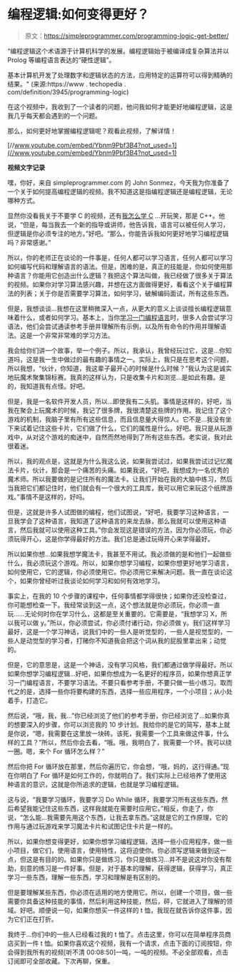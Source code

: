# 编程逻辑:如何变得更好？

> 原文：<https://simpleprogrammer.com/programming-logic-get-better/>

“编程逻辑这个术语源于计算机科学的发展。编程逻辑始于被编译成复杂算法并以 Prolog 等编程语言表达的“硬性逻辑”。

基本计算机开发了处理数字和逻辑状态的方法，应用特定的运算符可以得到精确的结果。"
(来源:https://www . techopedia . com/definition/3945/programming-logic)

在这个视频中，我收到了一个读者的问题，他问我如何才能更好地编程逻辑，这是我几乎每天都会遇到的一个问题。

那么，如何更好地掌握编程逻辑呢？观看此视频，了解详情！

[//www.youtube.com/embed/Ybnm9Pbf3B4?not_used=1](//www.youtube.com/embed/Ybnm9Pbf3B4?not_used=1)

**视频文字记录**

嘿，你好，来自 simpleprogrammer.com 的 John Sonmez，今天我为你准备了一个关于如何提高编程逻辑的视频。我不知道这是指编程逻辑还是编程逻辑，无论哪种方式。

显然你没看我关于不要学 C 的视频，还有[我怎么学 C](https://simpleprogrammer.com/learn-programming-without-tutorials/) …开玩笑，那是 C++。他说，“但是，每当我去一个新的指导或讲师，他告诉我，语言可以被任何人学习，但逻辑是你必须专注的地方。”好吧。“那么，你能告诉我如何更好地学习编程逻辑吗？非常感谢。”

所以，你的老师正在谈论的一件事是，任何人都可以学习语言，任何人都可以学习如何编写代码和理解语言的语法。但是，困难的是，真正的技能是，你如何使用那种语言？你能用它创造出什么逻辑？我把这个算法叫做，我已经做了很多关于算法的视频。如果你对学习算法感兴趣，并想在这方面做得更好，看看这个关于编程算法的列表；关于你是否需要学习算法，如何学习，破解编码面试，所有这些东西。

但是，我想谈谈…我想在这里稍微深入一点，从更大的意义上谈谈擅长编程逻辑意味着什么，或者如何学习。基本上，当你[学习一门编程语言](https://simpleprogrammer.com/programming-language-learn-first/)时，很多人会尝试学习语法，他们会尝试通读参考手册并理解所有示例，以及所有命令的作用并理解语法。这是一个非常非常难的学习方法。

我会给你们讲一个故事，举一个例子。所以，我承认，我曾经玩过它，这是…你知道吗，这是我一生中做过的最有趣的事情之一。实际上，我只是在思考这个问题，所以我想，“伙计，你知道，我这辈子最开心的时候是什么时候？”我认为这是诚实地玩魔术聚集锦标赛。我真的这样认为，只是收集卡片和浏览…是如此有趣。是的，我知道我有点怪。好吧。

但是，我是一名软件开发人员，所以…即使我有二头肌。事情是这样的，好吧，当我在聚会上玩魔术的时候，我记了很多牌，我很清楚这些牌的作用。我记住了这个游戏的机制，我脑子里有所有这些信息，而且信息量大得惊人。它不是…我没有坐下来试着记住这些卡片，它们做了什么，它们的属性是什么。好吧。我只是从玩游戏中，从对这个游戏的痴迷中，自然而然地得到了所有这些东西。老实说，我对此很着迷。

所以，我的观点是，这就是为什么我这么说，如果我尝试过，如果我尝试过记忆魔法卡片，伙计，那会是一个痛苦的头痛。如果我说，“好吧，我想成为一名优秀的魔术师。所以我要做的是记住所有的魔法卡。让我们开始在我的大脑中练习，然后当我把它们都记住时，他们就会有一个很大的工具库，我可以用它来玩这个纸牌游戏。”事情不是这样的，好吗。

但是，这就是许多人试图做的编程，他们试图说，“好吧，我要学习这种语言，一旦我学会了这种语言，我知道了这种语言的来龙去脉，那么我就可以使用这种语言，然后我就可以使用这种工具。”你会发现这是错误的方法，因为你必须玩，你必须玩得开心，这是你学得最好的方法。我们总是通过玩得开心来学得最好。

所以如果你想…如果我想学魔法卡，我甚至不用试。我必须做的是和他们一起做些什么，我必须玩这个游戏。所以，如果你想学习编程，如果你想更好地学习语言，如何使用它，它的逻辑，你必须使用它。你必须用它来解决问题。我一直在谈论这个，如果你曾经听过我谈论如何学习和如何有效地学习。

事实上，在我的 10 个步骤的课程中，任何事情都学得很快；如果你还没检查过，你可能想检查一下。我经常谈到这一点，这个想法就是你必须玩，你必须一直玩……无论何时你在学习什么，这都是至关重要的。它需要是，“我想学习 X，所以我可以做 y。”所以，你必须尝试，你必须付诸行动，你必须做 y。我们这样学习最好，这是一个学习神话，说我们中的一些人是听觉型的，一些人是视觉型的，一些人是动觉型的学习者，打赌你不知道我会把这个词从我的屁股里拿出来；动觉的。

但是，它的意思是，这是一个神话，没有学习风格，我们都通过做学得最好。所以如果你想学习编程逻辑…好吧，如果你想成为一名更好的程序员，如果你想真正学习一门编程语言，不要学习语法。不要只看参考手册，不要只做一些小练习。取而代之的是，选择一些你将要构建的东西，选择一些应用程序，一个小项目；从小处着手，打造它。

然后说，“哦，我，我…”你已经浏览了他们的参考手册，你已经浏览了…如果你真的想要深入的步骤，你可以浏览我的 10 步计划。我给你的是它的简写，基本上就是你说，“嗯，我需要在这里放一块砖。该死，我需要一个工具来做这件事，什么样的工具？”所以，然后你会去看，“哦。哦，我明白了，我需要一个环。我可以绕一圈。嗯，来个 For 循环怎么样？”

然后你把 For 循环放在那里，然后你遍历它，你会想，“哦，妈的，这行得通。”现在你明白了 For 循环是如何工作的，你就明白了。我们实际上已经培养了使用这种语言的意识，这就是你所追求的逻辑，也就是学习编程逻辑。

这与说，“我要学习循环，我要学习 Do While 循环，我要学习所有这些东西，然后希望我能记住这些东西，这样我就能在需要时应用它。”相反，你走了，你说，“怎么能…我需要先用这个东西，让我去拿东西。”这就是它的工作原理，它的作用与通过玩游戏来学习魔法卡片和试图记住卡片是一样的。

所以，如果你想变得更好，如果你想学习编程逻辑，选择一些小应用程序，做一些小项目，做它们，使用语言，使用特性，这将迫使你。你必须写逻辑来做到这一点，但这是有目的的。如果你只是做练习，你只是做练习…并不是说这对你没有帮助，刻意的练习是一件好事。但是，对于基本的理解，获得逻辑，获得学习，真正学习一些东西，理解一些东西，学习和理解是有区别的。

但是要理解某些东西，你必须在适用的地方使用它。所以，创建一个项目，做一些需要你具备这种技能的事情，然后利用这种技能，然后，砰，它就进入了理解的领域。好吧。顺便说一句，如果你想买一件这样的 t 恤，我现在就告诉你这件事，因为它们正在打折。

我终于…你们中的一些人已经看过我的 t 恤了。点击这里，你可以在简单程序员商店买到一件 t 恤。如果你喜欢这个视频，我有一个请求，点击下面的订阅按钮，你会得到我所有的视频[听不清 00:08:50]一吨，一吨的视频。不必全部观看，点击订阅即可全部收藏。下次再聊，保重。